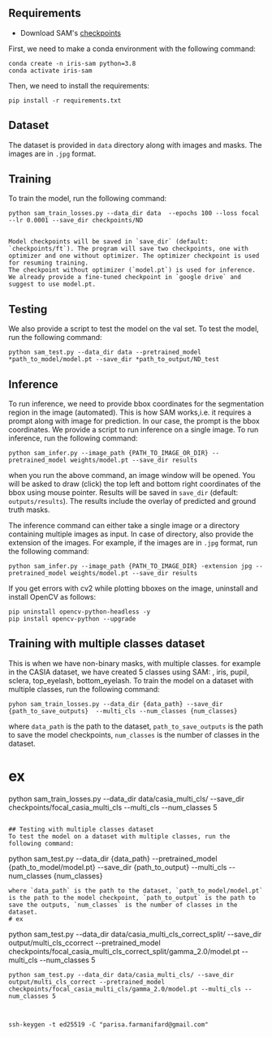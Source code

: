 ## Requirements
- Download SAM's [checkpoints](https://github.com/facebookresearch/segment-anything?tab=readme-ov-file#model-checkpoints)
 
First, we need to make a conda environment with the following command:
```
conda create -n iris-sam python=3.8
conda activate iris-sam
```
Then, we need to install the requirements:
```
pip install -r requirements.txt
```

## Dataset
The dataset is provided in `data` directory along with images and masks. The images are in `.jpg` format.

## Training
To train the model, run the following command:
```
python sam_train_losses.py --data_dir data  --epochs 100 --loss focal --lr 0.0001 --save_dir checkpoints/ND


Model checkpoints will be saved in `save_dir` (default: `checkpoints/ft`). The program will save two checkpoints, one with optimizer and one without optimizer. The optimizer checkpoint is used for resuming training.
The checkpoint without optimizer (`model.pt`) is used for inference. We already provide a fine-tuned checkpoint in `google drive` and suggest to use model.pt.
```
## Testing
We also provide a script to test the model on the val set. To test the model, run the following command:

```
python sam_test.py --data_dir data --pretrained_model *path_to_model/model.pt --save_dir *path_to_output/ND_test
```

## Inference
To run inference, we need to provide bbox coordinates for the segmentation region in the image (automated). This is how SAM works,i.e. it requires a prompt along with image for prediction. In our case, the prompt is the bbox coordinates. We provide a script to run inference on a single image. To run inference, run the following command:

```     
python sam_infer.py --image_path {PATH_TO_IMAGE_OR_DIR} --pretrained_model weights/model.pt --save_dir results
```

when  you run the above command, an image window will be opened. You will be asked to draw (click) the top left and bottom right coordinates of the bbox using mouse pointer.  Results will be saved in `save_dir` (default: `outputs/results`). The results include the overlay of predicted and ground truth masks. 

The inference command can either take a single image or a directory containing multiple images as input. In case of directory, also provide the extension of the images. For example, if the images are in `.jpg` format, run the following command:

```
python sam_infer.py --image_path {PATH_TO_IMAGE_DIR} -extension jpg --pretrained_model weights/model.pt --save_dir results
```


If you get errors with cv2 while plotting bboxes on the image, uninstall and install OpenCV as follows:
```
pip uninstall opencv-python-headless -y 
pip install opencv-python --upgrade
```

## Training with multiple classes dataset
This is when we have non-binary masks, with multiple classes.
for example in the CASIA dataset, we have created 5 classes using SAM: , iris, pupil, sclera,  top_eyelash, bottom_eyelash.
To train the model on a dataset with multiple classes, run the following command:
```
pyhon sam_train_losses.py --data_dir {data_path} --save_dir {path_to_save_outputs}  --multi_cls --num_classes {num_classes}
```
where `data_path` is the path to the dataset, `path_to_save_outputs` is the path to save the model checkpoints, `num_classes` is the number of classes in the dataset.
# ex
 python sam_train_losses.py --data_dir data/casia_multi_cls/ --save_dir checkpoints/focal_casia_multi_cls  --multi_cls --num_classes 5
```

## Testing with multiple classes dataset
To test the model on a dataset with multiple classes, run the following command:
```
python sam_test.py --data_dir {data_path} --pretrained_model {path_to_model/model.pt} --save_dir {path_to_output} --multi_cls --num_classes {num_classes}
```
where `data_path` is the path to the dataset, `path_to_model/model.pt` is the path to the model checkpoint, `path_to_output` is the path to save the outputs, `num_classes` is the number of classes in the dataset.
# ex
```
python sam_test.py --data_dir data/casia_multi_cls_correct_split/ --save_dir output/multi_cls_ccorrect --pretrained_model checkpoints/focal_casia_multi_cls_correct_split/gamma_2.0/model.pt --multi_cls --num_classes 5
```
python sam_test.py --data_dir data/casia_multi_cls/ --save_dir output/multi_cls_correct --pretrained_model checkpoints/focal_casia_multi_cls/gamma_2.0/model.pt --multi_cls --num_classes 5



ssh-keygen -t ed25519 -C "parisa.farmanifard@gmail.com"
